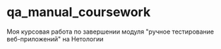 # qa_manual_coursework
Моя курсовая работа по завершении модуля "ручное тестирование веб-приложений" на Нетологии
